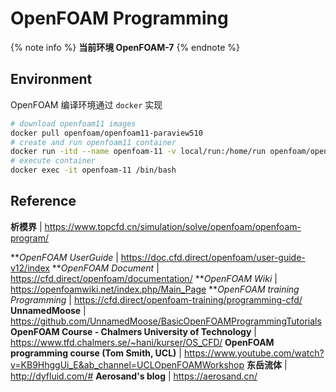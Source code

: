 # OpenFOAM Programming

{% note info %}
**当前环境 OpenFOAM-7**
{% endnote %}

## Environment

OpenFOAM 编译环境通过 `docker` 实现

```bash
# download openfoam11 images
docker pull openfoam/openfoam11-paraview510
# create and run openfoam11 container
docker run -itd --name openfoam-11 -v local/run:/home/run openfoam/openfoam11-paraview510
# execute container
docker exec -it openfoam-11 /bin/bash
```

## Reference

**析模界** | <https://www.topcfd.cn/simulation/solve/openfoam/openfoam-program/>

***OpenFOAM UserGuide* | <https://doc.cfd.direct/openfoam/user-guide-v12/index>
***OpenFOAM Document* | <https://cfd.direct/openfoam/documentation/>
***OpenFOAM Wiki* | <https://openfoamwiki.net/index.php/Main_Page>
***OpenFOAM training Programming* | <https://cfd.direct/openfoam-training/programming-cfd/>
**UnnamedMoose** | <https://github.com/UnnamedMoose/BasicOpenFOAMProgrammingTutorials>
**OpenFOAM Course - Chalmers University of Technology** | <https://www.tfd.chalmers.se/~hani/kurser/OS_CFD/>
**OpenFOAM programming course (Tom Smith, UCL)** | <https://www.youtube.com/watch?v=KB9HhggUi_E&ab_channel=UCLOpenFOAMWorkshop>
**东岳流体** | <http://dyfluid.com/#>
**Aerosand's blog** | <https://aerosand.cn/>
